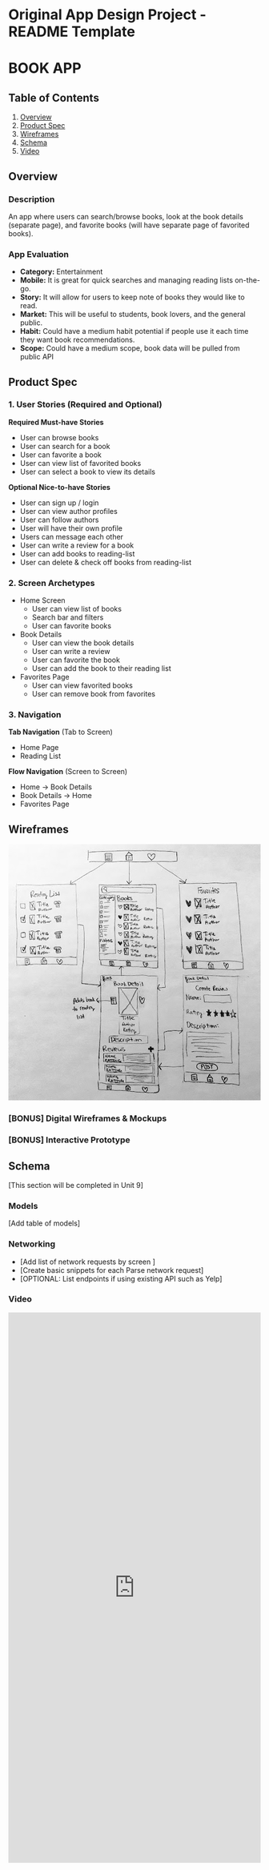 Original App Design Project - README Template
===

# BOOK APP

## Table of Contents

1. [Overview](#Overview)
2. [Product Spec](#Product-Spec)
3. [Wireframes](#Wireframes)
4. [Schema](#Schema)
5. [Video](#Video)

## Overview

### Description

An app where users can search/browse books, look at the book details (separate page), and favorite books (will have separate page of favorited books). 

### App Evaluation

- **Category:** Entertainment
- **Mobile:** It is great for quick searches and managing reading lists on-the-go.
- **Story:** It will allow for users to keep note of books they would like to read.
- **Market:** This will be useful to students, book lovers, and the general public. 
- **Habit:** Could have a medium habit potential if people use it each time they want book recommendations.
- **Scope:** Could have a medium scope, book data will be pulled from public API

## Product Spec

### 1. User Stories (Required and Optional)

**Required Must-have Stories**

* User can browse books
* User can search for a book
* User can favorite a book
* User can view list of favorited books
* User can select a book to view its details

**Optional Nice-to-have Stories**

* User can sign up / login
* User can view author profiles
* User can follow authors
* User will have their own profile
* Users can message each other
* User can write a review for a book
* User can add books to reading-list
* User can delete & check off books from reading-list


### 2. Screen Archetypes

- Home Screen
    - User can view list of books
    - Search bar and filters
    - User can favorite books
- Book Details
    - User can view the book details
    - User can write a review
    - User can favorite the book
    - User can add the book to their reading list
- Favorites Page
    - User can view favorited books
    - User can remove book from favorites

### 3. Navigation

**Tab Navigation** (Tab to Screen)

* Home Page
* Reading List

**Flow Navigation** (Screen to Screen)

- Home
    -> Book Details
- Book Details
    -> Home
- Favorites Page

## Wireframes

<img src="./iOS_final_project_wireframe.jpg" width=600>

### [BONUS] Digital Wireframes & Mockups

### [BONUS] Interactive Prototype

## Schema 

[This section will be completed in Unit 9]

### Models

[Add table of models]

### Networking

- [Add list of network requests by screen ]
- [Create basic snippets for each Parse network request]
- [OPTIONAL: List endpoints if using existing API such as Yelp]

### Video
<div style="position: relative; padding-bottom: 218.21862348178138%; height: 0;"><iframe src="https://www.loom.com/embed/947b26ce06034d00994b29eef8454a97?sid=e927e925-e441-4630-9e0e-5330f61f9829" frameborder="0" webkitallowfullscreen mozallowfullscreen allowfullscreen style="position: absolute; top: 0; left: 0; width: 100%; height: 100%;"></iframe></div>
